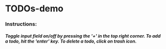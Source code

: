 # TODOs-demo

### Instructions:

##### Toggle input field on/off by pressing the '+' in the top right corner. To add a todo, hit the 'enter' key. To delete a todo, click on trash icon.
